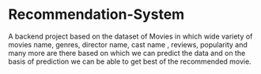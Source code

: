 # Recommendation-System
A backend project based on the dataset of Movies in which wide variety of movies name, genres, director name, cast name , reviews, popularity and many more are there based on which we can predict the data and on the basis of prediction we can be able to get best of the recommended movie.
